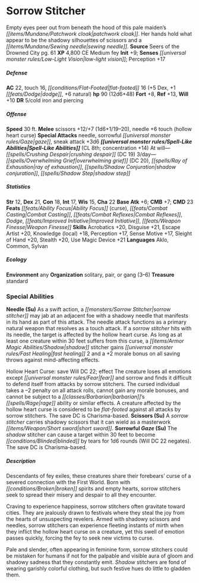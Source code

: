 ﻿---
cssclass: [monsters]
title1: Sorrow Stitcher
desc_short: Empty eyes peer out from beneath the hood of this pale maiden's patchwork
  cloak. Her hands hold what appear to be the shadowy silhouettes of scissors and
  a sewing needle.
title2: Sorrow Stitcher
CR: 8
sources:
- name: Seers of the Drowned City
  page: 61
  link: http://paizo.com/products/btpy9op2?Pathfinder-Module-Seers-of-the-Drowned-City
XP: 4800
alignment: CE
size: Medium
type: fey
initiative:
  bonus: 9
senses:
  low-light vision: true
AC:
  AC: 22
  touch: 16
  flat_footed: 16
  components:
    dex: 5
    dodge: 1
    natural: 6
HP:
  HP: 90
  long: 12d6+48
saves:
  fort: 8
  ref: 13
  will: 10
DR:
- amount: 5
  weakness: cold iron and piercing
speeds:
  base: 30
attacks:
  melee:
  - - text: scissors +12/+7 (1d6+1/19-20)
      entries:
      - - damage: 1d6+1
          crit_range: 19-20
      attack: scissors
      bonus:
      - 12
      - 7
    - text: needle +6 touch (hollow heart curse)
      entries:
      - - effect: hollow heart curse
      attack: needle
      bonus:
      - 6
      touch: true
  special:
  - needle
  - sorrowful gaze
  - sneak attack +3d6
spell_like_abilities:
  entries:
  - name: crushing despair
    source: default
    freq: At will
    DC: 19
  - name: overwhelming grief
    source: default
    freq: 3/day
    DC: 20
  - name: ray of exhaustion
    source: default
    freq: 3/day
  - name: shadow conjuration
    source: default
    freq: 3/day
  - name: shadow step
    source: default
    freq: 3/day
  sources:
  - name: default
    CL: 8
    concentration: 14
ability_scores:
  STR: 12
  DEX: 21
  CON: 18
  INT: 17
  WIS: 15
  CHA: 22
BAB: 6
CMB: 7
CMD: 23
feats:
- name: Ability Focus (curse)
- name: Combat Casting
- name: Combat Reflexes
- name: Dodge
- name: Improved Initiative
- name: Weapon Finesse
skills:
  Acrobatics: 20
  Disguise: 21
  Escape Artist: 20
  Knowledge (local): 18
  Perception: 17
  Sense Motive: 17
  Sleight of Hand: 20
  Stealth: 20
  Use Magic Device: 21
languages:
- Aklo
- Common
- Sylvan
ecology:
  environment: any
  organization: solitary, pair, or gang (3-6)
  treasure_type: standard
special_abilities:
  Needle (Su): |-
    As a swift action, a sorrow stitcher may jab at an adjacent foe with a shadowy needle that manifests in its hand as part of this attack. The needle attack functions as a primary natural weapon that resolves as a touch attack. If a sorrow stitcher hits with its needle, the target is affected by the hollow heart curse. As long as at least one creature within 30 feet suffers from this curse, a shadow stitcher gains fast healing 2 and a +2 morale bonus on all saving throws against mind-affecting effects. 

    Hollow Heart Curse: save Will DC 22; effect The creature loses all emotions except fear and sorrow and finds it difficult to defend itself from attacks by sorrow stitchers. The cursed individual takes a -2 penalty on all attack rolls, cannot gain any morale bonuses, and cannot be subject to a barbarian's rage ability or similar effects. A creature affected by the hollow heart curse is considered to be flat-footed against all attacks by sorrow stitchers. The save DC is Charisma-based.
  Scissors (Su): A sorrow stitcher carries shadowy scissors that it can wield as a
    masterwork short sword.
  Sorrowful Gaze (Su): The shadow stitcher can cause a target within 30 feet to become
    blinded by tears for 1d6 rounds (Will DC 22 negates). The save DC is Charisma-based.
desc_long: |-
  Descendants of fey exiles, these creatures share their forebears' curse of a severed connection with the First World. Born with broken spirits and empty hearts, sorrow stitchers seek to spread their misery and despair to all they encounter.

   Craving to experience happiness, sorrow stitchers often gravitate toward cities. They are jealously drawn to festivals where they steal the joy from the hearts of unsuspecting revelers. Armed with shadowy scissors and needles, sorrow stitchers can experience fleeting instants of mirth when they inflict the hollow heart curse on a creature, yet this swell of emotion passes quickly, forcing the fey to seek new victims to curse.

   Pale and slender, often appearing in feminine form, sorrow stitchers could be mistaken for humans if not for the palpable and visible aura of gloom and shadowy sadness that they constantly emit. Shadow stitchers are fond of wearing garishly colorful clothing, but such festive hues do little to gladden them.

---

# Sorrow Stitcher
Empty eyes peer out from beneath the hood of this pale maiden’s _[[items/Mundane/Patchwork cloak|patchwork cloak]]_. Her hands hold what appear to be the shadowy silhouettes of scissors and a _[[items/Mundane/Sewing needle|sewing needle]]_.
**Source** Seers of the Drowned City pg. 61
**XP** 4,800
CE Medium fey
**Init** +9; **Senses** _[[universal monster rules/Low-Light Vision|low-light vision]]_; Perception +17

##### Defense

**AC** 22, touch 16, _[[conditions/Flat-Footed|flat-footed]]_ 16 (+5 Dex, +1 _[[feats/Dodge|dodge]]_, +6 natural)
**hp** 90 (12d6+48)
**Fort** +8, **Ref** +13, **Will** +10
**DR** 5/cold iron and piercing

##### Offense
**Speed** 30 ft.
**Melee** scissors +12/+7 (1d6+1/19–20), needle +6 touch (hollow heart curse)
**Special Attacks** needle, sorrowful _[[universal monster rules/Gaze|gaze]]_, sneak attack +3d6
**_[[universal monster rules/Spell-Like Abilities|Spell-Like Abilities]]_** (CL 8th; concentration +14)
At will—_[[spells/Crushing Despair|crushing despair]]_ (DC 19) 
3/day—_[[spells/Overwhelming Grief|overwhelming grief]]_ (DC 20), _[[spells/Ray of Exhaustion|ray of exhaustion]]_, _[[spells/Shadow Conjuration|shadow conjuration]]_, _[[spells/Shadow Step|shadow step]]_

##### Statistics
**Str** 12, **Dex** 21, **Con** 18, **Int** 17, **Wis** 15, **Cha** 22
**Base Atk** +6; **CMB** +7; **CMD** 23
**Feats** _[[feats/Ability Focus|Ability Focus]]_ (curse), _[[feats/Combat Casting|Combat Casting]]_, _[[feats/Combat Reflexes|Combat Reflexes]]_, _Dodge_, _[[feats/Improved Initiative|Improved Initiative]]_, _[[feats/Weapon Finesse|Weapon Finesse]]_
**Skills** Acrobatics +20, Disguise +21, Escape Artist +20, Knowledge (local) +18, Perception +17, Sense Motive +17, Sleight of Hand +20, Stealth +20, Use Magic Device +21
**Languages** Aklo, Common, Sylvan

##### Ecology

**Environment** any
**Organization** solitary, pair, or gang (3–6)
**Treasure** standard

### Special Abilities

**Needle (Su)** As a swift action, a _[[monsters/Sorrow Stitcher|sorrow stitcher]]_ may jab at an adjacent foe with a shadowy needle that manifests in its hand as part of this attack. The needle attack functions as a primary natural weapon that resolves as a touch attack. If a _sorrow stitcher_ hits with its needle, the target is affected by the hollow heart curse. As long as at least one creature within 30 feet suffers from this curse, a _[[items/Armor Magic Abilities/Shadow|shadow]]_ stitcher gains _[[universal monster rules/Fast Healing|fast healing]]_ 2 and a +2 morale bonus on all saving throws against mind-affecting effects.

Hollow Heart Curse: save Will DC 22; effect The creature loses all emotions except _[[universal monster rules/Fear|fear]]_ and sorrow and finds it difficult to defend itself from attacks by sorrow stitchers. The cursed individual takes a –2 penalty on all attack rolls, cannot gain any morale bonuses, and cannot be subject to a _[[classes/Barbarian|barbarian]]_’s _[[spells/Rage|rage]]_ ability or similar effects. A creature affected by the hollow heart curse is considered to be _flat-footed_ against all attacks by sorrow stitchers. The save DC is Charisma-based.
**Scissors (Su)** A _sorrow stitcher_ carries shadowy scissors that it can wield as a masterwork _[[items/Weapon/Short sword|short sword]]_.
**Sorrowful _Gaze_ (Su)** The _shadow_ stitcher can cause a target within 30 feet to become _[[conditions/Blinded|blinded]]_ by tears for 1d6 rounds (Will DC 22 negates). The save DC is Charisma-based.

##### Description

Descendants of fey exiles, these creatures share their forebears’ curse of a severed connection with the First World. Born with _[[conditions/Broken|broken]]_ spirits and empty hearts, sorrow stitchers seek to spread their misery and despair to all they encounter.

Craving to experience happiness, sorrow stitchers often gravitate toward cities. They are jealously drawn to festivals where they steal the joy from the hearts of unsuspecting revelers. Armed with shadowy scissors and needles, sorrow stitchers can experience fleeting instants of mirth when they inflict the hollow heart curse on a creature, yet this swell of emotion passes quickly, forcing the fey to seek new victims to curse.

Pale and slender, often appearing in feminine form, sorrow stitchers could be mistaken for humans if not for the palpable and visible aura of gloom and shadowy sadness that they constantly emit. _Shadow_ stitchers are fond of wearing garishly colorful clothing, but such festive hues do little to gladden them.
